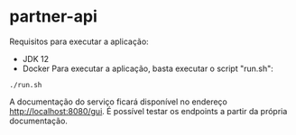 # partner-api

Requisitos para executar a aplicação:
- JDK 12
- Docker
Para executar a aplicação, basta executar o script "run.sh":
```
./run.sh
```
A documentação do serviço ficará disponível no endereço [http://localhost:8080/gui](http://localhost:8080/gui).
É possível testar  os endpoints a partir da própria documentação.
